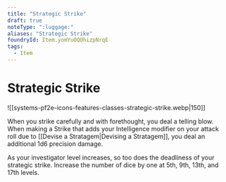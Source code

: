 ```yaml
---
title: "Strategic Strike"
draft: true
noteType: ":luggage:"
aliases: "Strategic Strike"
foundryId: Item.yomYuOQOhizpNrqE
tags:
  - Item
---
```


# Strategic Strike
![[systems-pf2e-icons-features-classes-strategic-strike.webp|150]]

When you strike carefully and with forethought, you deal a telling blow. When making a Strike that adds your Intelligence modifier on your attack roll due to [[Devise a Stratagem|Devising a Stratagem]], you deal an additional 1d6 precision damage.

As your investigator level increases, so too does the deadliness of your strategic strike. Increase the number of dice by one at 5th, 9th, 13th, and 17th levels.

